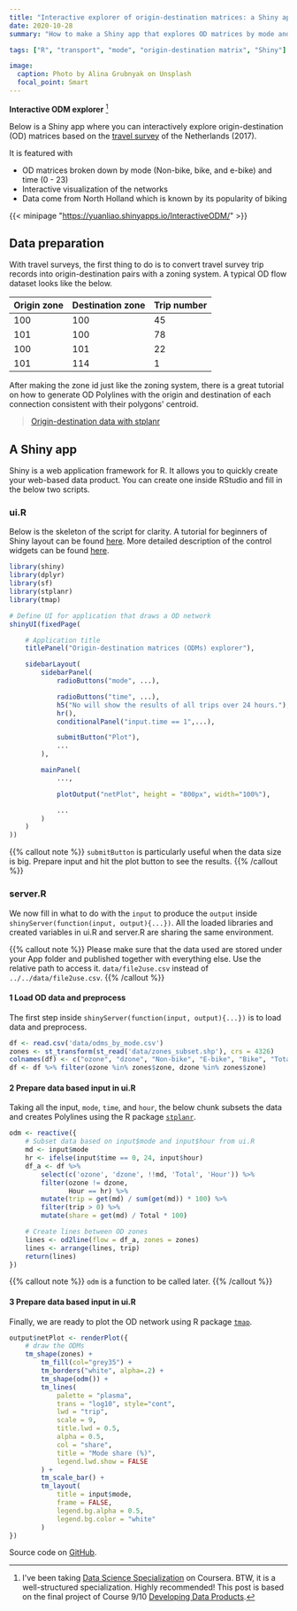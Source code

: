 ```yaml
---
title: "Interactive explorer of origin-destination matrices: a Shiny app and how-to"
date: 2020-10-28
summary: "How to make a Shiny app that explores OD matrices by mode and time (data from The Netherlands)."

tags: ["R", "transport", "mode", "origin-destination matrix", "Shiny"]

image:
  caption: Photo by Alina Grubnyak on Unsplash
  focal_point: Smart
---
```


**Interactive ODM explorer** [^1]

Below is a Shiny app where you can interactively explore origin-destination (OD) matrices based on the [travel survey](https://doi.org/10.17026/dans-xxt-9d28) of the Netherlands (2017).

It is featured with
- OD matrices broken down by mode (Non-bike, bike, and e-bike) and time (0 - 23)
- Interactive visualization of the networks
- Data come from North Holland which is known by its popularity of biking

{{< minipage "https://yuanliao.shinyapps.io/InteractiveODM/" >}}


## Data preparation
With travel surveys, the first thing to do is to convert travel survey trip records into origin-destination pairs with a zoning system. A typical OD flow dataset looks like the below.


| Origin zone  | Destination zone | Trip number |
| ------------- | ------------- | ------------- |
| 100  | 100  | 45  |
| 101  | 100  | 78  |
| 100  | 101  | 22  |
| 101  | 114  | 1  |


After making the zone id just like the zoning system, there is a great tutorial on how to generate OD Polylines with the origin and destination of each connection consistent with their polygons' centroid.

> [Origin-destination data with stplanr](https://cran.r-project.org/web/packages/stplanr/vignettes/stplanr-od.html)

## A Shiny app
Shiny is a web application framework for R. It allows you to quickly create your web-based data product. You can create one inside RStudio and fill in the below two scripts.

### ui.R
Below is the skeleton of the script for clarity. A tutorial for beginners of Shiny layout can be found [here](https://shiny.rstudio.com/articles/layout-guide.html). More detailed description of the control widgets can be found [here](https://shiny.rstudio.com/tutorial/written-tutorial/lesson3/).

```r
library(shiny)
library(dplyr)
library(sf)
library(stplanr)
library(tmap)

# Define UI for application that draws a OD network
shinyUI(fixedPage(

    # Application title
    titlePanel("Origin-destination matrices (ODMs) explorer"),

    sidebarLayout(
        sidebarPanel(
            radioButtons("mode", ...),

            radioButtons("time", ...),
            h5("No will show the results of all trips over 24 hours."),
            hr(),
            conditionalPanel("input.time == 1",...),

            submitButton("Plot"),
            ...
        ),

        mainPanel(
            ...,

            plotOutput("netPlot", height = "800px", width="100%"),

            ...
        )
    )
))
```

{{% callout note %}}
`submitButton` is particularly useful when the data size is big. Prepare input and hit the plot button to see the results.
{{% /callout %}}

### server.R
We now fill in what to do with the `input` to produce the `output` inside `shinyServer(function(input, output){...})`. All the loaded libraries and created variables in ui.R and server.R are sharing the same environment.

{{% callout note %}}
Please make sure that the data used are stored under your App folder and published together with everything else. Use the relative path to access it. `data/file2use.csv` instead of `../../data/file2use.csv`.
{{% /callout %}}

#### 1 Load OD data and preprocess
The first step inside `shinyServer(function(input, output){...})` is to load data and preprocess.

```r
df <- read.csv('data/odms_by_mode.csv')
zones <- st_transform(st_read('data/zones_subset.shp'), crs = 4326)
colnames(df) <- c("ozone", "dzone", "Non-bike", "E-bike", "Bike", "Total", 'Hour')
df <- df %>% filter(ozone %in% zones$zone, dzone %in% zones$zone)
```

#### 2 Prepare data based input in ui.R
Taking all the input, `mode`, `time`, and `hour`, the below chunk subsets the data and creates Polylines using the R package [`stplanr`](https://docs.ropensci.org/stplanr/).

```r
odm <- reactive({
    # Subset data based on input$mode and input$hour from ui.R
    md <- input$mode
    hr <- ifelse(input$time == 0, 24, input$hour)
    df_a <- df %>%
        select(c('ozone', 'dzone', !!md, 'Total', 'Hour')) %>%
        filter(ozone != dzone,
               Hour == hr) %>%
        mutate(trip = get(md) / sum(get(md)) * 100) %>%
        filter(trip > 0) %>%
        mutate(share = get(md) / Total * 100)

    # Create lines between OD zones
    lines <- od2line(flow = df_a, zones = zones)
    lines <- arrange(lines, trip)
    return(lines)
})
```

{{% callout note %}}
`odm` is a function to be called later.
{{% /callout %}}

#### 3 Prepare data based input in ui.R
Finally, we are ready to plot the OD network using R package [`tmap`](https://cran.r-project.org/web/packages/tmap/vignettes/tmap-getstarted.html).

```r
output$netPlot <- renderPlot({
    # draw the ODMs
    tm_shape(zones) +
        tm_fill(col="grey35") +
        tm_borders("white", alpha=.2) +
        tm_shape(odm()) +
        tm_lines(
            palette = "plasma",
            trans = "log10", style="cont",
            lwd = "trip",
            scale = 9,
            title.lwd = 0.5,
            alpha = 0.5,
            col = "share",
            title = "Mode share (%)",
            legend.lwd.show = FALSE
        ) +
        tm_scale_bar() +
        tm_layout(
            title = input$mode,
            frame = FALSE,
            legend.bg.alpha = 0.5,
            legend.bg.color = "white"
        )
})
```
Source code on [GitHub](https://github.com/TheYuanLiao/interactive-odm-visualization/tree/main/InteractiveODM).

[^1]: I've been taking [Data Science Specialization](https://www.coursera.org/specializations/jhu-data-science) on Coursera. BTW, it is a well-structured specialization. Highly recommended! This post is based on the final project of Course 9/10 [Developing Data Products](https://www.coursera.org/learn/data-products).
